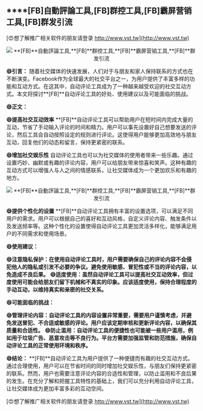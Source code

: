 ## ****[FB]**自動評論工具,**[FB]**群控工具,**[FB]**霸屏营销工具,**[FB]**群发引流**

[😍想了解推广相关软件的朋友请登录 http://www.vst.tw](http://www.vst.tw)

 <center><img src="https://vst.tw/MP4/tuiguang/png/8.png" alt="**[FB]**自動評論工具,**[FB]**群控工具,**[FB]**霸屏营销工具,**[FB]**群发引流"></center>

**😄引言：**
随着社交媒体的快速发展，人们对于与朋友和家人保持联系的方式也在不断演变。Facebook作为全球最大的社交平台之一，为用户提供了丰富多样的功能和互动方式。在这其中，自动评论工具成为了一种越来越受欢迎的社交互动方式。本文将探讨**[FB]**自动评论工具的好处、使用建议以及可能面临的挑战。

**😄正文：**

**😄提高社交互动效率**
**[FB]**自动评论工具可以帮助用户在短时间内完成大量的互动，节省了手动输入评论的时间和精力。用户可以事先设置好自己想要发送的评论，然后工具会自动按照设定的规则进行评论。这使得用户能够更加高效地与朋友互动，回复他们的动态和留言，保持更紧密的联系。

**😄增加社交娱乐性**
自动评论工具也可以为社交媒体的使用者带来一些乐趣。通过设置巧妙、幽默或有趣的评论内容，用户可以给朋友带来惊喜和笑声。这种有趣的互动方式可以增强人与人之间的情感联系，让社交媒体成为一个更加欢乐和有趣的地方。

 <center><img src="https://vst.tw/MP4/tuiguang/png/3.png" alt="**[FB]**自動評論工具,**[FB]**群控工具,**[FB]**霸屏营销工具,**[FB]**群发引流"></center>

**😄提供个性化的设置**
**[FB]**自动评论工具拥有丰富的设置选项，可以满足不同用户的需求。用户可以根据自己的喜好和互动风格，自定义评论内容、触发条件以及发送频率等。这种个性化的设置使得自动评论工具更加灵活多样化，能够满足用户的不同需求和使用场景。

**😄使用建议：**

**😄注意隐私保护：在使用自动评论工具时，用户需要确保自己的评论内容不会侵犯他人的隐私或引发不必要的争议。避免使用敏感、冒犯性或不当的评论内容，以免造成不良后果。**
**😄适度使用：虽然自动评论工具可以提高社交互动效率，但过度使用可能会给朋友们留下机械和不真实的印象。应该适度使用，保持合理程度的手动互动，以维持真实和亲密的社交关系。**

**😄可能面临的挑战：**

**😄管理评论内容：自动评论工具的内容设置非常重要，需要用户谨慎考虑，并避免发送冒犯、不合适或敏感的评论。用户应该定期审核和更新评论内容，以确保其质量和合适性。**
**😄防止滥用：自动评论工具的便捷性也可能被一些用户滥用，例如用于垃圾广告、恶意攻击等不良行为。平台方需要加强监管和防范措施，确保自动评论工具的正常使用环境和秩序。**

**😄结论：**
**[FB]**自动评论工具为用户提供了一种便捷而有趣的社交互动方式。通过合理使用，用户可以在节省时间的同时增加社交娱乐性，与朋友们保持更紧密的联系。然而，用户也需要注意评论内容的合适性和管理，以防止滥用和不良后果的发生。在充分了解和把握工具特性的基础上，我们可以充分利用自动评论工具，让社交媒体成为更加丰富多彩的互动空间。

[😍想了解推广相关软件的朋友请登录 http://www.vst.tw](http://www.vst.tw)



